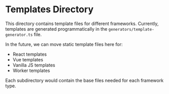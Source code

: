 # Templates Directory

This directory contains template files for different frameworks. Currently, templates are generated programmatically in the `generators/template-generator.ts` file.

In the future, we can move static template files here for:

- React templates
- Vue templates
- Vanilla JS templates
- Worker templates

Each subdirectory would contain the base files needed for each framework type.
